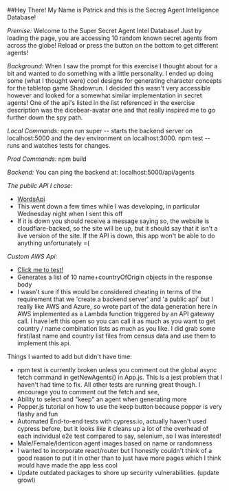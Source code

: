 ##Hey There! My Name is Patrick and this is the Secreg Agent Intelligence Database!

*Premise:*
Welcome to the Super Secret Agent Intel Database!
Just by loading the page, you are accessing 10 random known secret agents from across the globe! Reload or press the button on the bottom to get different agents!

*Background:*
When I saw the prompt for this exercise I thought about for a bit and wanted to do something with a little personality. I ended up doing some (what I thought were) cool designs for generating character concepts for the tabletop game Shadowrun. I decided this wasn't very accessible however and looked for a somewhat similar implementation in secret agents! One of the api's listed in the list referenced in the exercise description was the dicebear-avatar one and that really inspired me to go further down the spy path.

*Local Commands:*
npm run super -- starts the backend server on localhost:5000 and the dev environment on localhost:3000.
npm test -- runs and watches tests for changes.

*Prod Commands:*
npm build

*Backend:*
You can ping the backend at: localhost:5000/api/agents

*The public API I chose:*
  * [WordsApi](https://www.wordsapi.com/docs/#introduction)
  * This went down a few times while I was developing, in particular Wednesday night when I sent this off
  * If it is down you should receive a message saying so, the website is cloudflare-backed, so the site will be up, but it should say that it isn't a live version of the site. If the API is down, this app won't be able to do anything unfortunately =(

*Custom AWS Api:*
  * [Click me to test!](https://r4pekivpz0.execute-api.us-east-2.amazonaws.com/default/retreiveAgentOriginAndName)
  * Generates a list of 10 name+countryOfOrigin objects in the response body
  * I wasn't sure if this would be considered cheating in terms of the requirement that we 'create a backend server' and 'a public api' but I really like AWS and Azure, so wrote part of the data generation here in AWS implemented as a Lambda function triggered by an API gateway call. I have left this open so you can call it as much as you want to get country / name combination lists as much as you like. I did grab some first/last name and country list files from census data and use them to implement this api.

Things I wanted to add but didn't have time:
  * npm test is currently broken unless you comment out the global async fetch command in getNewAgents() in App.js. This is a jest problem that I haven't had time to fix. All other tests are running great though. I encourage you to comment out the fetch and see,
  * Ability to select and "keep" an agent when generating more
  * Popper.js tutorial on how to use the keep button because popper is very flashy and fun
  * Automated End-to-end tests with cypress.io, actually haven't used cypress before, but it looks like it cleans up a lot of the overhead of each individual e2e test compared to say, selenium, so I was interested!
  * Male/Female/Identicon agent images based on name or randomness
  * I wanted to incorporate react/router but I honestly couldn't think of a good reason to put it in other than to just have more pages which I think would have made the app less cool
  * Update outdated packages to shore up security vulnerabilities. (update growl)